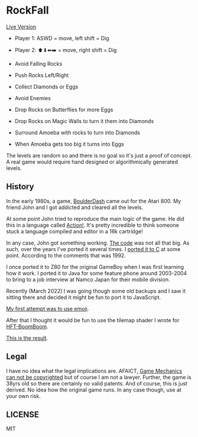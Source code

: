 # RockFall

[Live Version](https://greggman.github.io/rockfall/)

* Player 1: ASWD = move, left shift = Dig
* Player 2: ⬆⬇⬅➡️ = move, right shift = Dig

* Avoid Falling Rocks
* Push Rocks Left/Right
* Collect Diamonds or Eggs
* Avoid Enemies
* Drop Rocks on Butterflies for more Eggs
* Drop Rocks on Magic Walls to turn it them into Diamonds
* Surround Amoeba with rocks to turn into Diamonds
* When Amoeba gets too big it turns into Eggs

The levels are random so and there is no goal so it's just a proof of concept.
A real game would require hand designed or algorithmically generated levels.

## History

In the early 1980s, a game, [BoulderDash](https://en.wikipedia.org/wiki/Boulder_Dash) came out for the Atari 800. My friend John and I got addicted and cleared all the levels.

At some point John tried to reproduce the main logic of the game. He did this in a
language called [Action!](http://www.atarimania.com/utility-atari-400-800-xl-xe-action_12510.html).
It's pretty incredible to think someone stuck a language compiled and editor in a
16k cartridge!

In any case, John got something working. [The code](https://github.com/greggman/rockfall/blob/master/ROCK4.ACT) was not all that big. As such, over the years I've ported it
several times. I [ported it to C](https://github.com/greggman/rockfall/blob/master/rockfall.c) at some point. According to the comments that was 1992.

I once ported it to Z80 for the original GameBoy when I was first learning how it work.
I ported it to Java for some feature phone around 2003-2004 to bring to a job interview
at Namco Japan for their mobile division.

Recently (March 2022) I was going though some old backups and I saw it sitting there
and decided it might be fun to port it to JavaScript.

[My first attempt was to use emoji](https://greggman.github.io/rockfall/rockfall-emoji.html).

After that I thought it would be fun to use the tilemap shader I wrote for
[HFT-BoomBoom](https://github.com/greggman/hft-boomboom).

[This is the result](https://greggman.github.io/rockfall/).

## Legal

I have no idea what the legal implications are. AFAICT, [Game Mechanics can not be
copyrighted](https://www.americanbar.org/groups/intellectual_property_law/publications/landslide/2014-15/march-april/not-playing-around-board-games-intellectual-property-law/)
but of course I am not a lawyer. Further, the game is 38yrs old so there are certainly
no valid patents. And of course, this is just derived. No idea how the original game
runs. In any case though, use at your own risk.

## LICENSE

MIT
